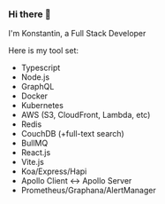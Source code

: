 ### Hi there 👋

I'm Konstantin, a Full Stack Developer

Here is my tool set:
- Typescript
- Node.js
- GraphQL
- Docker
- Kubernetes
- AWS (S3, CloudFront, Lambda, etc)
- Redis
- CouchDB (+full-text search)
- BullMQ
- React.js
- Vite.js
- Koa/Express/Hapi
- Apollo Client <-> Apollo Server
- Prometheus/Graphana/AlertManager

<!--
**kvzhkv/kvzhkv** is a ✨ _special_ ✨ repository because its `README.md` (this file) appears on your GitHub profile.

Here are some ideas to get you started:

- 🔭 I’m currently working on ...
- 🌱 I’m currently learning ...
- 👯 I’m looking to collaborate on ...
- 🤔 I’m looking for help with ...
- 💬 Ask me about ...
- 📫 How to reach me: ...
- 😄 Pronouns: ...
- ⚡ Fun fact: ...
-->
